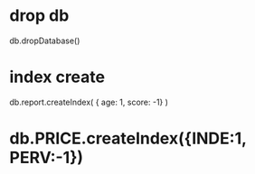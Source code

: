 

# drop db
db.dropDatabase()

# index create
db.report.createIndex( { age: 1, score: -1} )
# db.PRICE.createIndex({INDE:1, PERV:-1})


